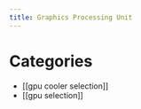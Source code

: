 ```yaml
---
title: Graphics Processing Unit
---
```

# Categories

* [[gpu cooler selection]]
* [[gpu selection]]
